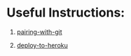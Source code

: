 # Useful Instructions:

1. [pairing-with-git](instructions/pairing-with-git.md)

2. [deploy-to-heroku](instructions/deploy-to-heroku.md)

